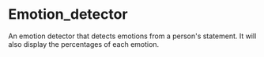# Emotion_detector

An emotion detector that detects emotions from a person's statement. It will also display the percentages of each emotion.
